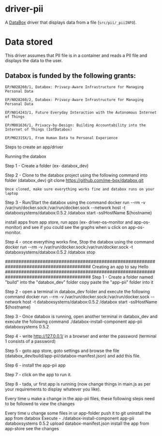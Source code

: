 # driver-pii
A [DataBox](https://www.databoxproject.uk) driver that displays data from a file (`src/pii/_piiINFO`).


# Data stored
This driver assumes that  PII file is in a container
and reads a PII file and displays the data to the user.

## Databox is funded by the following grants:

```
EP/N028260/1, Databox: Privacy-Aware Infrastructure for Managing Personal Data

EP/N028260/2, Databox: Privacy-Aware Infrastructure for Managing Personal Data

EP/N014243/1, Future Everyday Interaction with the Autonomous Internet of Things

EP/M001636/1, Privacy-by-Design: Building Accountability into the Internet of Things (IoTDatabox)

EP/M02315X/1, From Human Data to Personal Experience

```



Steps to create an app/driver

Running the databox 

Step 1 - Create a folder (ex- databox_dev)

Step 2 - Clone to the databox project using the following command into folder (databox_dev)
	 git clone https://github.com/me-box/databox.git

	Once cloned, make sure everything works fine and databox runs on your laptop

Step 3 - Run/Start the databox using the command
	docker run --rm -v /var/run/docker.sock:/var/run/docker.sock --network host -t databoxsystems/databox:0.5.2 /databox start -sslHostName $(hostname)

install apps from app store,
	run apps (ex- driver-os-monitor and app-os-monitor) and see if you could see the graphs when u click on app-os-monitor.


Step 4 - once everything works fine, Stop the databox using the command
	docker run --rm -v /var/run/docker.sock:/var/run/docker.sock -t databoxsystems/databox:0.5.2 /databox stop

########################################################################################
Creating an app to say Hello
########################################################################################
Step 1 - Create a folder named "build" into the "databox_dev" folder copy paste the "app-pii" folder into it

Step 2 - open a terminal in databox_dev folder and execute the following command
docker run --rm -v /var/run/docker.sock:/var/run/docker.sock --network host -t databoxsystems/databox:0.5.2 /databox start -sslHostName $(hostname)

Step 3 - Once databox is running, open another terminal in databox_dev and execute the following command
./databox-install-component app-pii databoxsystems 0.5.2

Step 4 - write http://127.0.0.1/ in a browser and enter the password (terminal 1 consists of a password)

Step 5 - goto app store, goto settings and browse the file (databox_dev/build/app-pii/databox-manifest.json) and add this file.

Step 6 - install the app-pii app

Step 7 - click on the app to run it.

Step 8 - tada, ur first app is running (now change things in main.js as per your requirements to display whatever you like).


Every time u make a change in the app-pii files, these following steps need to be followed to view the changes

Every time u change some files in ur app-folder
push it to git
uninstall the app from databox
Execute - ./databox-install-component app-pii databoxsystems 0.5.2
upload databox-manifest.json
install the app from app-store 
see the changes


